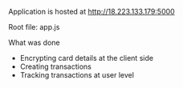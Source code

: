 Application is hosted at http://18.223.133.179:5000

Root file: app.js

What was done
  - Encrypting card details at the client side
  - Creating transactions
  - Tracking transactions at user level
